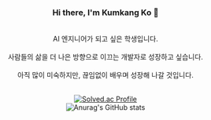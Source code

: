 <div align="center">

### Hi there, I'm Kumkang Ko 👋
<br/>
AI 엔지니어가 되고 싶은 학생입니다. 
<br/><br/>
사람들의 삶을 더 나은 방향으로 이끄는 개발자로 성장하고 싶습니다.
<br/><br/>
아직 많이 미숙하지만, 끊임없이 배우며 성장해 나갈 것입니다.
<br/><br/>

[![Solved.ac Profile](http://mazassumnida.wtf/api/v2/generate_badge?boj=rhrmarkd)](https://solved.ac/rhrmarkd/)
<br/>
![Anurag's GitHub stats](https://github-readme-stats.vercel.app/api?username=TwinKay&show_icons=true&theme=radical)
</div>

